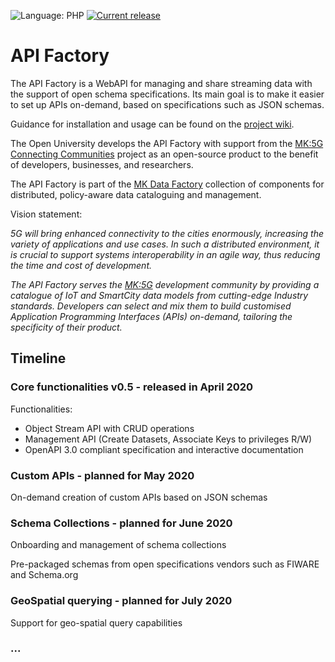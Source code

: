 ![Language: PHP](https://img.shields.io/badge/Language-PHP-blue)
[![Current release](https://img.shields.io/badge/Release-v0.5.0-success)](https://github.com/mkdf/api-factory/releases/tag/v0.5.0)


# API Factory

The API Factory is a WebAPI for managing and share streaming data with the support of open schema specifications.
Its main goal is to make it easier to set up APIs on-demand, based on specifications such as JSON schemas.

Guidance for installation and usage can be found on the [project wiki](https://github.com/mkdf/api-factory/wiki).

The Open University develops the API Factory with support from the [MK:5G Connecting Communities](https://cp.catapult.org.uk/opportunities/mk5g-connecting-communities/) project as an open-source product to the benefit of developers, businesses, and researchers.

The API Factory is part of the [MK Data Factory](https://github.com/mkdf/) collection of components for distributed, policy-aware data cataloguing and management. 

Vision statement:

*5G will bring enhanced connectivity to the cities enormously, increasing the variety of applications and use cases. 
In such a distributed environment, it is crucial to support systems interoperability in an agile way, thus reducing the time and cost of development.*

*The API Factory serves the [MK:5G](https://cp.catapult.org.uk/opportunities/mk5g-connecting-communities/) development community by providing a catalogue of IoT and SmartCity data models from cutting-edge Industry standards. Developers can select and mix them to build customised Application Programming Interfaces (APIs) on-demand, tailoring the specificity of their product.*


## Timeline

### Core functionalities v0.5 - released in April 2020
Functionalities:
- Object Stream API with CRUD operations
- Management API (Create Datasets, Associate Keys to privileges R/W)
- OpenAPI 3.0 compliant specification and interactive documentation

### Custom APIs - planned for May 2020
On-demand creation of custom APIs based on JSON schemas

### Schema Collections - planned for June 2020
Onboarding and management of schema collections

Pre-packaged schemas from open specifications vendors such as FIWARE and Schema.org

### GeoSpatial querying - planned for July 2020
Support for geo-spatial query capabilities

### ...
